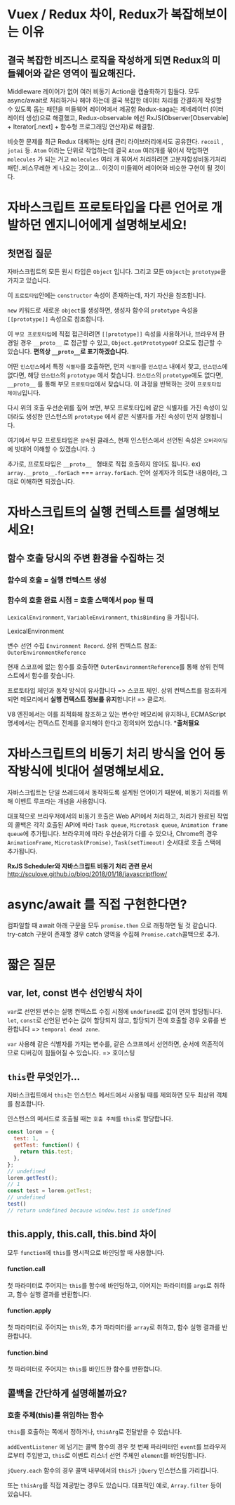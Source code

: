 # Vuex / Redux 차이, Redux가 복잡해보이는 이유

## 결국 복잡한 비즈니스 로직을 작성하게 되면 Redux의 미들웨어와 같은 영역이 필요해진다.

Middleware 레이어가 없어 여러 비동기 Action을 캡슐화하기 힘들다.
모두 async/await로 처리하거나 해야 하는데
결국 복잡한 데이터 처리를 간결하게 작성할 수 있도록 돕는 패턴을 미들웨어 레이어에서 제공함
Redux-saga는 제네레이터 (이터레이터 생성)으로 해결했고,
Redux-observable 에선 RxJS(Observer[Observable] + Iterator[.next] + 함수형 프로그래밍 연산자)로 해결함.

비슷한 문제를 최근 Redux 대체하는 상태 관리 라이브러리에서도 공유한다. `recoil` , `jotai` 등.
`Atom` 이라는 단위로 작업하는데 결국 `Atom` 여러개를 묶어서 작업하면 `molecules` 가 되는 거고 `molecules` 여러 개 묶어서 처리하려면 고분자합성비동기처리패턴..비스무레한 게 나오는 것이고... 이것이 미들웨어 레이어와 비슷한 구현이 될 것이다.

# 자바스크립트 프로토타입을 다른 언어로 개발하던 엔지니어에게 설명해보세요!

## 첫면접 질문

자바스크립트의 모든 원시 타입은 `Object` 입니다.
그리고 모든 `Object`는 `prototype`을 가지고 있습니다.

이 `프로토타입`안에는 `constructor` 속성이 존재하는데, 자기 자신을 참조합니다.

`new` 키워드로 새로운 `object`를 생성하면, 생성자 함수의 `prototype` 속성을 `[[prototype]]` 속성으로 참조합니다.

이 `부모 프로토타입`에 직접 접근하려면 `[[prototype]]` 속성을 사용하거나,
브라우저 환경일 경우 `__proto__` 로 접근할 수 있고,
`Object.getPrototypeOf` 으로도 접근할 수 있습니다.
**편의상 `__proto__`로 표기하겠습니다.**

어떤 `인스턴스`에서 특정 `식별자`를 호출하면,
먼저 `식별자`를 `인스턴스` 내에서 찾고,
`인스턴스`에 없다면, 해당 `인스턴스`의 `prototype` 에서 찾습니다.
`인스턴스`의 `prototype`에도 없다면, `__proto__` 를 통해 부모 `프로토타입`에서 찾습니다.
이 과정을 반복하는 것이 `프로토타입 체이닝`입니다.

다시 위의 호출 우선순위를 짚어 보면,
부모 프로토타입에 같은 식별자를 가진 속성이 있더라도
생성한 인스턴스의 `prototype` 에서 같은 식별자를 가진 속성이 먼저 실행됩니다.

여기에서 부모 프로토타입은 `상속`된 클래스,
현재 인스턴스에서 선언된 속성은 `오버라이딩`에 빗대어 이해할 수 있겠습니다. :)

추가로, 프로토타입은 `__proto__ ` 형태로 직접 호출하지 않아도 됩니다. 
ex) `array.__proto__.forEach` === `array.forEach`.
언어 설계자가 의도한 내용이라, 그대로 이해하면 되겠습니다.

# 자바스크립트의 실행 컨텍스트를 설명해보세요!

## 함수 호출 당시의 주변 환경을 수집하는 것

### 함수의 호출 = 실행 컨텍스트 생성

### 함수의 호출 완료 시점 = 호출 스택에서 pop 될 때

`LexicalEnvironment`, `VariableEnvironment`, `thisBinding` 을 가집니다.

LexicalEnvironment

변수 선언 수집 `Environment Record`.
상위 컨텍스트 참조: `OuterEnvironmentReference`

현재 스코프에 없는 함수를 호출하면 `OuterEnvironmentReference`를 통해 상위 컨텍스트에서 함수를 찾습니다.

프로토타입 체인과 동작 방식이 유사합니다 => 스코프 체인.
상위 컨텍스트를 참조하게 되면 메모리에서 **실행 컨텍스트 정보를 유지**합니다! => 클로저.

V8 엔진에서는 이를 최적화해 참조하고 있는 변수만 메모리에 유지하나,
ECMAScript 명세에서는 컨텍스트 전체를 유지해야 한다고 정의되어 있습니다. ***출처필요**

# 자바스크립트의 비동기 처리 방식을 언어 동작방식에 빗대어 설명해보세요.

자바스크립트는 단일 쓰레드에서 동작하도록 설계된 언어이기 때문에,
비동기 처리를 위해 이벤트 루프라는 개념을 사용합니다.

대표적으로 브라우저에서의 비동기 호출은 Web API에서 처리하고,
처리가 완료된 작업의 콜백은 각각 호출된 API에 따라
`Task queue`, `Microtask queue`, `Animation frame queue`에 추가됩니다.
브라우저에 따라 우선순위가 다를 수 있으나, 
Chrome의 경우 `AnimationFrame`, `Microtask(Promise)`, `Task(setTimeout)` 순서대로 호출 스택에 추가됩니다.

**RxJS Scheduler와 자바스크립트 비동기 처리 관련 문서**
http://sculove.github.io/blog/2018/01/18/javascriptflow/

# async/await 를 직접 구현한다면? 

컴파일할 때 await 아래 구문을 모두 `promise.then` 으로 래핑하면 될 것 같습니다.
try-catch 구문이 존재할 경우 catch 영역을 수집해 `Promise.catch`콜백으로 추가.

# 짧은 질문

## var, let, const 변수 선언방식 차이

`var`로 선언된 변수는 실행 컨텍스트 수집 시점에  `undefined`로 값이 먼저 할당됩니다.
`let`, `const`로 선언된 변수는 값이 할당되지 않고, 할당되기 전에 호출할 경우 오류를 반환합니다 => `temporal dead zone`.

`var` 사용해 같은 식별자를 가지는 변수를, 같은 스코프에서 선언하면, 순서에 의존적이므로 디버깅이 힘들어질 수 있습니다. => 호이스팅

## `this`란 무엇인가...

자바스크립트에서 `this`는 인스턴스 메서드에서 사용될 때를 제외하면 모두 최상위 객체를 참조합니다.

인스턴스의 메서드로 호출될 때는 `호출 주체`를 `this`로 할당합니다.

```js
const lorem = {
  test: 1,
  getTest: function() {
    return this.test;
  },
};
// undefined
lorem.getTest();
// 1
const test = lorem.getTest;
// undefined
test()
// return undefined because window.test is undefined
```

## this.apply, this.call, this.bind 차이

모두 `function`에 `this`를 명시적으로 바인딩할 때 사용합니다.

#### function.call

첫 파라미터로 주어지는 `this`를 함수에 바인딩하고, 이어지는 파라미터를 `args`로 취하고, 함수 실행 결과를 반환합니다.

#### function.apply

첫 파라미터로 주어지는 `this`와, 추가 파라미터를 `array`로 취하고, 함수 실행 결과를 반환합니다.

#### function.bind

첫 파라미터로 주어지는 `this`를 바인드한 함수를 반환합니다.

## 콜백을 간단하게 설명해볼까요?

### 호출 주체(this)를 위임하는 함수

`this`를 호출하는 쪽에서 정하거나, `thisArg`로 전달받을 수 있습니다.

`addEventListener` 에 넘기는 콜백 함수의 경우 첫 번째 파라미터인 `event`를 브라우저로부터 주입받고, `this`로 이벤트 리스너 선언 주체인 `element`를 바인딩합니다.

`jQuery.each` 함수의 경우 콜백 내부에서의 `this`가 `jQuery` 인스턴스를 가리킵니다.

또는 `thisArg`를 직접 제공받는 경우도 있습니다.
대표적인 예로, `Array.filter` 등이 있습니다.
